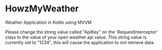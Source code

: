 # HowzMyWeather
Weather Application in Kotlin using MVVM

Please change the string value called "ApiKey" on the 'RequestInterceptor' class to the value of your open weather api value.
This string value is currently set to "1234", this will cause the application to not retrieve data.
